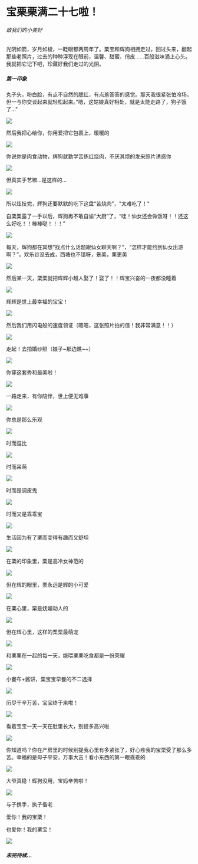 # 宝栗栗满二十七啦！

###### 致我们的小美好



光阴如箭，岁月如梭，一眨眼都两周年了。栗宝和辉狗相拥走过，回过头来，翻起那些老照片，过去的种种浮现在眼前，温馨、甜蜜、俏皮......百般滋味涌上心头。我就把它记下吧，珍藏好我们走过的光阴。

##### 第一印象

丸子头，粉白脸，有点不自然的腮红，有点羞答答的感觉。那天我很紧张怕冷场，但一与你交谈起来就轻松起来。”嗯，这姑娘真好相处，就是太能走路了，狗子饿了..."

![](IMG_20170405_104339.jpg)

然后我把心给你，你用爱把它包裹上，暖暖的

![](hdImg_1a3e372a6a0708ce330af753e5cc19b91492508782314.jpg)

你说你是肉食动物，辉狗就勤学苦练红烧肉，不厌其烦的发来照片诱惑你

![](IMG_20170521_172529.jpg)

但真实手艺嘛...是这样的...

![](DSC03706.JPG)

所以炫技完，辉狗还要默默的吃下这盘“苦烧肉”，"太难吃了！"

自栗栗露了一手以后，辉狗再不敢自谕“大厨”了，“哇！仙女还会做饭呀！！还这么好吃！！棒棒哒！！！”

![](IMG_20170605_183206.jpg)

每天，辉狗都在冥想“找点什么话题跟仙女聊天啊？”，“怎样才能约到仙女出游啊？”。欢乐谷没去成，西塘也不错呀，景美，栗更美

![](mmexport1495690800080.jpg)

然后某一天，栗栗就把辉辉小超人娶了！娶了！！辉宝兴奋的一夜都没睡着

![](Screenshot_2017-06-07-23-28-59-350_com.tencent.mm.png)

辉辉是世上最幸福的宝宝！

![](mmexport1497527327283.jpg)

然后我们用闪电般的速度领证（嗯嗯，这张照片拍的值！我非常满意！！）

![](18-32-02-KWwKK3.jpg)

走起！去拍婚纱照（娘子~那边瞧~~）

![](PH5A0629.jpg)

你穿这套秀和最美啦！

![](mmexport1509958132499.jpg)

一路走来，有你陪伴，世上便无难事

![](PH5A0826.JPG)

你总是那么乐观

![](IMG_20171129_112812.jpg)

时而逗比

![](IMG_20180101_185445.jpg)

时而呆萌

![](IMG_20180724_204904.jpg)

时而是调皮鬼

![](IMG_20180325_115516.jpg)

时而又是乖乖宝

![](IMG_20171026_104356.jpg)

生活因为有了栗而变得有趣而又舒坦

![](IMG_20180331_182514.jpg)

在栗的印象里，栗是高冷女神范的

![](mmexport1495433990311.jpg)

但在辉的眼里，栗永远是辉的小可爱

![](IMG_20181013_092607.jpg)

在栗心里，栗是妩媚动人的

![](IMG_20170906_130251.jpg)

但在辉心里，这样的栗栗最萌宠

![](IMG_20170906_152743.jpg)

和栗栗在一起的每一天，能喂栗栗吃食都是一份荣耀

![](IMG_20180925_194112.jpg)

小餐布+酱饼，栗宝宝早餐的不二选择

![](IMG_20190216_074636.jpg)

历尽千辛万苦，宝宝终于来啦！

![](IMG_20190310_115738.jpg)

看着宝宝一天一天在肚里长大，别提多高兴啦

![](IMG_20190615_122103.jpg)

你知道吗？你在产房里的时候别提我心里有多紧张了，好心疼我的宝栗受了那么多苦。幸福的是母子平安，万事大吉！看小东西的第一眼乖乖的

![](IMG_20190903_191043.jpg)

大爷真稳！辉狗没用，宝妈辛苦啦！

![](IMG_20190908_192900.jpg)

与子携手，执子偕老

爱你！我的宝栗！

也爱你！我的栗宝！

![](306.jpg)

##### 未完待续...
